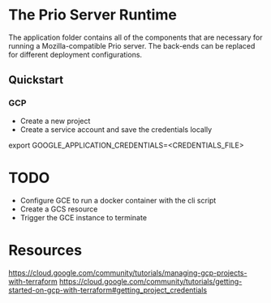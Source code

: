 # The Prio Server Runtime

The application folder contains all of the components that are necessary for
running a Mozilla-compatible Prio server. The back-ends can be replaced for
different deployment configurations.

## Quickstart

### GCP

* Create a new project
* Create a service account and save the credentials locally

export GOOGLE_APPLICATION_CREDENTIALS=<CREDENTIALS_FILE>

# TODO

* Configure GCE to run a docker container with the cli script
* Create a GCS resource
* Trigger the GCE instance to terminate

# Resources

https://cloud.google.com/community/tutorials/managing-gcp-projects-with-terraform
https://cloud.google.com/community/tutorials/getting-started-on-gcp-with-terraform#getting_project_credentials